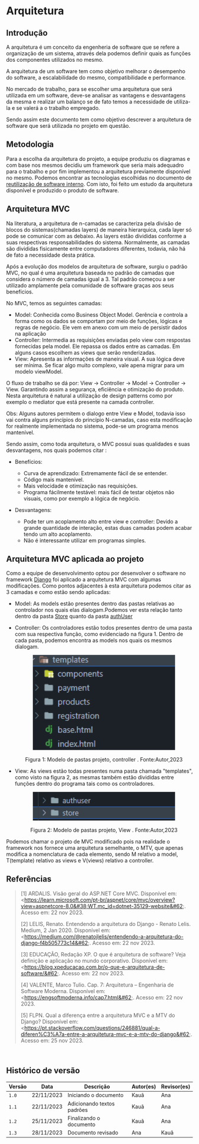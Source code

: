 # Arquitetura

## Introdução
A arquitetura é um conceito da engenheria de software que se refere a organização de um sistema, através dela podemos definir quais as funções dos componentes utilizados no mesmo. 

A arquitetura de um software tem como objetivo melhorar o desempenho do software, a escalabilidade do mesmo, compatibilidade e performance. 

No mercado de trabalho, para se escolher uma arquitetura que será utilizada em um software, deve-se analisar as vantagens e desvantagens da mesma e realizar um balanço se de fato temos a necessidade de utiliza-la e se valerá a o trabalho empregado. 

Sendo assim este documento tem como objetivo descrever a arquitetura de software que será utilizada no projeto em questão. 

## Metodologia

Para a escolha da arquitetura do projeto, a equipe produziu os diagramas e com base nos mesmos decidiu um framework que seria mais adequadro para o trabalho e por fim implementou a arquitetura previamente disponível no mesmo. Podemos encontrar as tecnologias escolhidas no documento de [reutilização de software interno](../../ArquiteturaReutilizacao/reutilizacao/Interna.md). Com isto, foi feito um estudo da arquitetura disponível e produzido o produto de software.

## Arquitetura MVC

 Na literatura, a arquitetura de n-camadas se caracteriza pela divisão de blocos do sistemas(chamadas layers) de maneira hierarquica, cada layer só pode se comunicar com as debaixo. As layers estão divididas conforme a suas respectivas responsabilidades do sistema. Normalmente, as camadas são divididas fisicamente entre computadores diferentes, todavia, não há de fato a necessidade desta prática. 

 Após a evolução dos modelos de arquitetura de software, surgiu o padrão MVC, no qual é uma arquitetura baseada no padrão de camadas que considera o número de camadas igual a 3. Tal padrão começou a ser utilizado amplamente pela comunidade de software graças aos seus benefícios.

No MVC, temos as seguintes camadas:

- Model: Conhecida como Business Object Model. Gerência e controla a forma como os dados se comportam por meio de funções, lógicas e regras de negócio. Ele vem em anexo com um meio de persistir dados na aplicação
- Controller: Intermedia as requisições enviadas pelo view com respostas fornecidas pela model. Ele repassa os dados entre as camadas. Em alguns casos escolhem as views que serão renderizadas.
- View: Apresenta as informações de maneira visual. A sua lógica deve ser mínima. Se ficar algo muito complexo, vale apena migrar para um modelo viewModel.

O fluxo de trabalho se dá por: View → Controller → Model → Controller → View. Garantindo assim a  segurança, eficiência e otimização do produto. Nesta arquitetura é natural a utilização de design patterns como por exemplo o mediator que está presente na camada controller.

Obs: Alguns autores permitem o dialogo entre View e Model, todavia isso vai contra alguns princípios do princípio N-camadas, caso esta modificação for realmente implementada no sistema, pode-se um programa menos mantenível.

Sendo assim, como toda arquitetura, o MVC possui suas qualidades e suas desvantagens, nos quais podemos citar :

- Benefícios:
  - Curva de aprendizado: Extremamente fácil de se entender.
  - Código mais mantenível.
  - Mais velocidade e otimização nas requisições.
  - Programa fácilmente testável: mais fácil de testar objetos não visuais, como por exemplo a lógica de negócio.

- Desvantagens:
  - Pode ter um acoplamento alto entre view e controller: Devido a grande quantidade de interação, estas duas camadas podem acabar tendo um alto acoplamento.
  - Não é interessante utilizar em programas simples.

## Arquitetura MVC aplicada ao projeto

Como a equipe de desenvolvimento optou por desenvolver o software no framework [Django](https://www.djangoproject.com/) foi aplicado a arquitetura MVC com algumas modificações. Como pontos adjacentes à esta arquitetura podemos citar as 3 camadas e como estão sendo aplicadas:

  - Model: As models estão presentes dentro das pastas relativas ao controlador nos quais elas dialogam.Podemos ver esta relação tanto dentro da pasta [Store](https://github.com/UnBArqDsw2023-2/2023.2_G1_ProjetoAmazon/blob/main/src/store/models.py) quanto da pasta [authUser](https://github.com/UnBArqDsw2023-2/2023.2_G1_ProjetoAmazon/blob/main/src/authuser/models.py)
  
  - Controller: Os controladores estão todos presentes dentro de uma pasta com sua respectiva função, como evidenciado na figura 1. Dentro de cada pasta, podemos encontra as models nos quais os mesmos dialogam. 
  
    <center>
      <img src="./assets/1.PNG" style="width:40vw"/>
      <p> Figura 1: Modelo de pastas projeto, controller . Fonte:Autor,2023</p> 
    </center>

  - View: As views estão todas presentes numa pasta chamada "templates", como visto na figura 2, as mesmas também estão divididas entre funções dentro do programa tais como os controladores.
  
    <center>
      <img src="./assets/2.PNG" style="width:40vw"/>
      <p> Figura 2: Modelo de pastas projeto, View . Fonte:Autor,2023</p> 
    </center>

Podemos chamar o projeto de MVC modificado pois na realidade o framework nos fornece uma arquitetura semelhante, o MTV, que apenas modifica a nomenclatura de cada elemento, sendo M relativo a model, T(template) relativo as views e V(views) relativo a controller. 

## Referências

> [1]   ARDALIS. Visão geral do ASP.NET Core MVC. Disponível em: &#60;https://learn.microsoft.com/pt-br/aspnet/core/mvc/overview?view=aspnetcore-8.0&#38;WT.mc_id=dotnet-35129-website&#62;. Acesso em: 22 nov 2023. 
>
> [2]   LELIS, Renato. Entendendo a arquitetura do Django - Renato Lelis. Medium, 2 Jan 2020. Disponível em: &#60;https://medium.com/@renatojlelis/entendendo-a-arquitetura-do-django-f4b505773c14&#62;. Acesso em: 22 nov 2023.
>
> [3]  EDUCAÇÃO, Redação XP. O que é arquitetura de software? Veja definição e aplicação no mundo corporativo. Disponível em: &#60;https://blog.xpeducacao.com.br/o-que-e-arquitetura-de-software/&#62;. Acesso em: 22 nov 2023. 
>
> [4]  VALENTE, Marco Tulio. Cap. 7: Arquitetura – Engenharia de Software Moderna. Disponível em: &#60;https://engsoftmoderna.info/cap7.html&#62;. Acesso em: 22 nov 2023. 
>
> [5]   FLPN. Qual a diferença entre a arquitetura MVC e a MTV do Django? Disponível em: &#60;https://pt.stackoverflow.com/questions/246881/qual-a-diferen%C3%A7a-entre-a-arquitetura-mvc-e-a-mtv-do-django&#62;. Acesso em: 25 nov 2023. 

‌
## Histórico de versão

| Versão | Data       | Descrição                            | Autor(es)     |  Revisor(es) |
| ------ | ---------- | ------------------------------------ | ------------- | ------------ |
| `1.0`  | 22/11/2023 | Iniciando o documento                |    Kauã       |      Ana     |
| `1.1`  | 22/11/2023 | Adicionando textos padrões           |    Kauã       |      Ana     |
| `1.2`  | 25/11/2023 | Finalizando o documento              |    Kauã       |      Ana     | 
| `1.3`  | 28/11/2023 | Documento revisado              |    Ana       |      Kauã     | 
